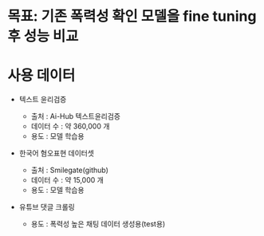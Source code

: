 # 목표: 기존 폭력성 확인 모델을 fine tuning 후 성능 비교

# 사용 데이터
- 텍스트 윤리검증
  - 출처 : Ai-Hub 텍스트윤리검증
  - 데이터 수 : 약 360,000 개
  - 용도 : 모델 학습용

- 한국어 혐오표현 데이터셋
  - 출처 : Smilegate(github)
  - 데이터 수 : 약 15,000 개
  - 용도 : 모델 학습용

- 유튜브 댓글 크롤링
  - 용도 : 폭력성 높은 채팅 데이터 생성용(test용)
